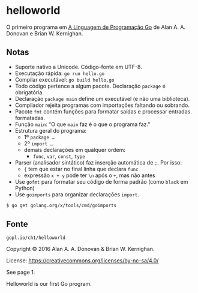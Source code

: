 # helloworld

O primeiro programa em [A Linguagem de Programação Go](https://novatec.com.br/livros/linguagem-de-programacao-go/) de Alan A. A. Donovan e Brian W. Kernighan.

## Notas

- Suporte nativo a Unicode. Código-fonte em UTF-8.
- Executação rápida: `go run hello.go`
- Compilar executável: `go build hello.go`
- Todo código pertence a algum pacote. Declaração `package` é obrigatória.
- Declaração `package main` define um executável (e não uma biblioteca).
- Compilador rejeita programas com importações faltando ou sobrando.
- Pacote `fmt` contém funções para formatar saídas e processar entradas. formatadas.
- Função `main`: "O que `main` faz é o que o programa faz."
- Estrutura geral do programa:
	- 1º `package …`
	- 2º `import …`
	- demais declarações em qualquer ordem:
		- `func`, `var`, `const`, `type`
- Parser (analisador sintático) faz inserção automática de `;`. Por isso:
	- `{` tem que estar no final linha que declara `func`
	- expressão `x + y` pode ter `\n` após o `+`, mas não antes
- Use `gofmt` para formatar seu código de forma padrão (como `black` em Python)
- Use `goimports` para organizar declarações `import`.

```bash
$ go get golang.org/x/tools/cmd/goimports
```

## Fonte

`gopl.io/ch1/helloworld`

Copyright © 2016 Alan A. A. Donovan & Brian W. Kernighan.

License: https://creativecommons.org/licenses/by-nc-sa/4.0/

See page 1.

Helloworld is our first Go program.

